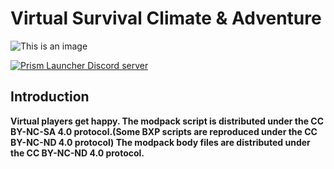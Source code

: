 # Virtual Survival Climate & Adventure
![This is an image](https://cf.way2muchnoise.eu/full_511527_downloads.svg)

[![Prism Launcher Discord server](https://discordapp.com/api/guilds/901640783331991593/widget.png?style=banner3)](https://discord.gg/mbDZjecH2N)
## Introduction  
**Virtual players get happy.
The modpack script is distributed under the CC BY-NC-SA 4.0 protocol.(Some BXP scripts are reproduced under the CC BY-NC-ND 4.0 protocol)
The modpack body files are distributed under the CC BY-NC-ND 4.0 protocol.**
